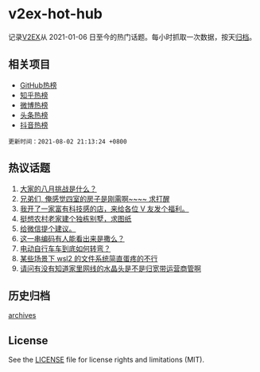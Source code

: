 # v2ex-hot-hub

 记录[V2EX](https://www.v2ex.com/)从 2021-01-06 日至今的热门话题。每小时抓取一次数据，按天[归档](archives)。
 
 ## 相关项目

- [GitHub热榜](https://github.com/snaildev/github-hot-hub)
- [知乎热榜](https://github.com/snaildev/zhihu-hot-hub)
- [微博热榜](https://github.com/snaildev/weibo-hot-hub)
- [头条热榜](https://github.com/snaildev/toutiao-hot-hub)
- [抖音热榜](https://github.com/snaildev/douyin-hot-hub)


 `更新时间：2021-08-02 21:13:24 +0800`

## 热议话题

1. [大家的八月挑战是什么？](https://www.v2ex.com/t/793070)
1. [兄弟们, 俺感觉四室的房子是刚需啊~~~~ 求打醒](https://www.v2ex.com/t/793090)
1. [我开了一家富有科技感的店，来给各位 V 友发个福利。](https://www.v2ex.com/t/793091)
1. [挺想农村老家建个独栋别墅，求图纸](https://www.v2ex.com/t/793153)
1. [给微信提个建议。](https://www.v2ex.com/t/793098)
1. [这一串编码有人能看出来是撒么？](https://www.v2ex.com/t/793105)
1. [电动自行车车到底如何转弯？](https://www.v2ex.com/t/793142)
1. [某些场景下 wsl2 的文件系统简直蛋疼的不行](https://www.v2ex.com/t/793055)
1. [请问有没有知道家里网线的水晶头是不是归宽带运营商管啊](https://www.v2ex.com/t/793089)

## 历史归档

[archives](archives)

## License

See the [LICENSE](LICENSE) file for license rights and limitations (MIT).
